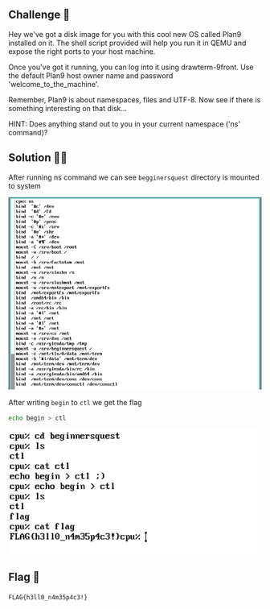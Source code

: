 ## Challenge 🧩

Hey we've got a disk image for you with this cool new OS called Plan9 installed on it.
The shell script provided will help you run it in QEMU and expose the right ports to your host machine.

Once you've got it running, you can log into it using drawterm-9front.
Use the default Plan9 host owner name and password 'welcome_to_the_machine'.

Remember, Plan9 is about namespaces, files and UTF-8. Now see if there is something interesting on that disk...

HINT: Does anything stand out to you in your current namespace ('ns' command)?

## Solution 🕵️‍♂️

After running ns command we can see `begginersquest` directory is mounted to system

![NameSpace](src/C0_Namespace.PNG)

After writing `begin` to `ctl` we get the flag

```bash
echo begin > ctl
```

![Flag](src/C0_Flag.PNG)

## Flag 🚩

`FLAG{h3ll0_n4m35p4c3!}`
